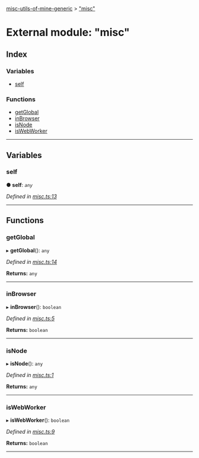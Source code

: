 [misc-utils-of-mine-generic](../README.md) > ["misc"](../modules/_misc_.md)

# External module: "misc"

## Index

### Variables

* [self](_misc_.md#self)

### Functions

* [getGlobal](_misc_.md#getglobal)
* [inBrowser](_misc_.md#inbrowser)
* [isNode](_misc_.md#isnode)
* [isWebWorker](_misc_.md#iswebworker)

---

## Variables

<a id="self"></a>

###  self

**● self**: *`any`*

*Defined in [misc.ts:13](https://github.com/cancerberoSgx/misc-utils-of-mine/blob/1dd402e/misc-utils-of-mine-generic/src/misc.ts#L13)*

___

## Functions

<a id="getglobal"></a>

###  getGlobal

▸ **getGlobal**(): `any`

*Defined in [misc.ts:14](https://github.com/cancerberoSgx/misc-utils-of-mine/blob/1dd402e/misc-utils-of-mine-generic/src/misc.ts#L14)*

**Returns:** `any`

___
<a id="inbrowser"></a>

###  inBrowser

▸ **inBrowser**(): `boolean`

*Defined in [misc.ts:5](https://github.com/cancerberoSgx/misc-utils-of-mine/blob/1dd402e/misc-utils-of-mine-generic/src/misc.ts#L5)*

**Returns:** `boolean`

___
<a id="isnode"></a>

###  isNode

▸ **isNode**(): `any`

*Defined in [misc.ts:1](https://github.com/cancerberoSgx/misc-utils-of-mine/blob/1dd402e/misc-utils-of-mine-generic/src/misc.ts#L1)*

**Returns:** `any`

___
<a id="iswebworker"></a>

###  isWebWorker

▸ **isWebWorker**(): `boolean`

*Defined in [misc.ts:9](https://github.com/cancerberoSgx/misc-utils-of-mine/blob/1dd402e/misc-utils-of-mine-generic/src/misc.ts#L9)*

**Returns:** `boolean`

___

